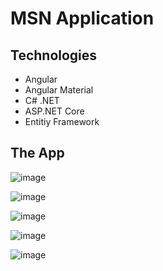 # MSN Application

## Technologies

- Angular
- Angular Material
- C# .NET
- ASP.NET Core
- Entitiy Framework

## The App

![image](https://github.com/younnes-chebli/msn-prid-tuto/assets/106768273/20488a10-620f-4b7f-ad97-84f1a263134b)

![image](https://github.com/younnes-chebli/msn-prid-tuto/assets/106768273/51cbf46b-77a7-4f11-a2f5-f1ee28cd676b)

![image](https://github.com/younnes-chebli/msn-prid-tuto/assets/106768273/59419dbb-689e-49ec-87da-14a4a74b826b)

![image](https://github.com/younnes-chebli/msn-prid-tuto/assets/106768273/09d6fcbf-7c00-432e-b586-9c8f19e1fb98)

![image](https://github.com/younnes-chebli/msn-prid-tuto/assets/106768273/2a6faf08-30cf-4359-984d-d2b4d6d97041)






